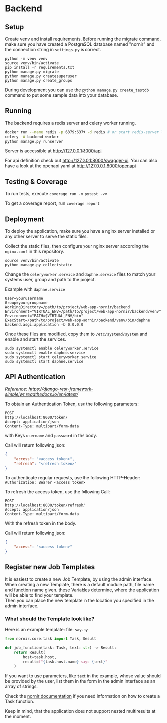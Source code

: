 # Backend

## Setup

Create venv and install requirements. Before running the migrate command, make sure you have created a PostgreSQL database named "nornir" and the connection string in `settings.py` is correct. 

```
python -m venv venv
source venv/bin/activate
pip install -r requirements.txt
python manage.py migrate
python manage.py createsuperuser
python manage.py create_groups
```

During development you can use the `python manage.py create_testdb` command to put some sample data into your database.

## Running

The backend requires a redis server and celery worker running.

```bash
docker run --name redis -p 6379:6379 -d redis # or start redis-server locally
celery -A backend worker
python manage.py runserver
```

Server is accessible at http://127.0.0.1:8000/api

For api definition check out http://127.0.0.1:8000/swagger-ui.
You can also have a look at the openapi yaml at http://127.0.0.1:8000/openapi

## Testing & Coverage

To run tests, execute `coverage run -m pytest -vv`

To get a coverage report, run `coverage report`

## Deployment

To deploy the application, make sure you have a nginx server installed or any other server to serve the static files.

Collect the static files, then configure your nginx server according the `nginx.conf` in this repository.
```
source venv/bin/activate
python manage.py collectstatic
```

Change the `celeryworker.service` and `daphne.service` files to match your systems user, group and path to the project.

Example with `daphne.service`
```
User=yourusername
Group=yourgroupname
WorkingDirectory=/path/to/project/web-app-nornir/backend
Environment="VIRTUAL_ENV=/path/to/project/web-app-nornir/backend/venv"
Environment="PATH=$VIRTUAL_ENV/bin"
ExecStart=/path/to/project/web-app-nornir/backend/venv/bin/daphne backend.asgi:application -b 0.0.0.0
```

Once these files are modified, copy them to `/etc/systemd/system` and enable and start the services.
```
sudo systemctl enable celeryworker.service
sudo systemctl enable daphne.service
sudo systemctl start celeryworker.service
sudo systemctl start daphne.service
```

## API Authentication
*Reference: https://django-rest-framework-simplejwt.readthedocs.io/en/latest/*

To obtain an Authentication Token, use the following parameters:
```
POST
http://localhost:8000/token/
Accept: application/json
Content-Type: multipart/form-data
```
with Keys `username` and `password` in the body.

Call will return following json:

```json
{
    "access": "<access token>",
    "refresh": "<refresh token>"
}
```

To authenticate regular requests, use the following HTTP-Header:
`Authorization: Bearer <access token>`

To refresh the access token, use the following Call:
```
POST
http://localhost:8000/token/refresh/
Accept: application/json
Content-Type: multipart/form-data
```
With the refresh token in the body.

Call will return following json:
```json
{
    "access": "<access token>"
}
```


## Register new Job Templates

It is easiest to create a new Job Template, by using the admin interface.
When creating a new Template, there is a default module path, file name and function name given.
these Variables determine, where the application will be able to find your template.  
Then you can place the new template in the location you specified in the admin interface.

### What should the Template look like?
Here is an example template: file: `say.py`
```python
from nornir.core.task import Task, Result

def job_function(task: Task, text: str) -> Result:
    return Result(
        host=task.host,
        result=f"{task.host.name} says {text}"
    )

```
If you want to use parameters, like `text` in the example, whose value should be provided by the user,
list them in the form in the admin interface as an array of strings.

Check the [nornir documentation](https://nornir.readthedocs.io/en/latest/) if you need information on how to create a Task function.

Keep in mind, that the application does not support nested multiresults at the moment.
